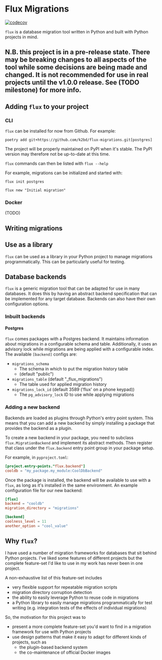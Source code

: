 # Flux Migrations

[![codecov](https://codecov.io/gh/k2bd/flux-migrations/graph/badge.svg?token=PJF3cYLtZh)](https://codecov.io/gh/k2bd/flux-migrations)

`flux` is a database migration tool written in Python and built with Python projects in mind.

## N.B. this project is in a pre-release state. There may be breaking changes to all aspects of the tool while some decisions are being made and changed. It is not recommended for use in real projects until the v1.0.0 release. See (TODO milestone) for more info.

## Adding `flux` to your project

### CLI

``flux`` can be installed for now from Github. For example:

```
poetry add git+https://github.com/k2bd/flux-migrations.git[postgres]
```

The project will be properly maintained on PyPI when it's stable. The PyPI version may therefore not be up-to-date at this time.

``flux`` commands can then be listed with ``flux --help``

For example, migrations can be initialized and started with:

```
flux init postgres

flux new "Initial migration"
```

### Docker

(TODO)

## Writing migrations

## Use as a library

``flux`` can be used as a library in your Python project to manage migrations programmatically.
This can be particularly useful for testing.

## Database backends

``flux`` is a generic migration tool that can be adapted for use in many databases. It does this by having an abstract backend specification that can be implemented for any target database. Backends can also have their own configuration options.

### Inbuilt backends

#### Postgres

``flux`` comes packages with a Postgres backend. It maintains information about migrations in a configurable schema and table. Additionally, it uses an advisory lock while migrations are being applied with a configurable index. The available ``[backend]`` configs are:

- ``migrations_schema``
    - The schema in which to put the migration history table
    - (default "public")
- ``migrations_table`` (default "_flux_migrations")
    - The table used for applied migration history
- ``migrations_lock_id`` (default 3589 ('flux' on a phone keypad))
    - The ``pg_advisory_lock`` ID to use while applying migrations

### Adding a new backend

Backends are loaded as plugins through Python's entry point system.
This means that you can add a new backend by simply installing a package that provides the backend as a plugin.

To create a new backend in your package, you need to subclass ``flux.MigrationBackend`` and implement its abstract methods.
Then register that class under the ``flux.backend`` entry point group in your package setup.

For example, in ``pyproject.toml``:
    
```toml
[project.entry-points."flux.backend"]
cooldb = "my_package.my_module:CoolDbBackend"
```

Once the package is installed, the backend will be available to use with a `flux`, as long as it's installed in the same environment.
An example configuration file for our new backend:

```toml
[flux]
backend = "cooldb"
migration_directory = "migrations"

[backend]
coolness_level = 11
another_option = "cool_value"
```

## Why `flux`?

I have used a number of migration frameworks for databases that sit behind Python projects.
I've liked some features of different projects but the complete feature-set I'd like to use in my work has never been in one project.

A non-exhaustive list of this feature-set includes
- very flexible support for repeatable migration scripts
- migration directory corruption detection
- the ability to easily leverage Python to reuse code in migrations
- a Python library to easily manage migrations programmatically for test writing (e.g. integration tests of the effects of individual migrations)

So, the motivation for this project was to
- present a more complete feature-set you'd want to find in a migration framework for use with Python projects
- use design patterns that make it easy to adapt for different kinds of projects, such as 
  - the plugin-based backend system
  - the co-maintenance of official Docker images
